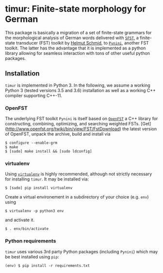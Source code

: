 # timur: Finite-state morphology for German

This package is basically a migration of a set of finite-state grammars for the morphological analysis of German words delivered with [`SFST`](http://www.cis.uni-muenchen.de/~schmid/tools/SFST/), a finite-state transducer (FST) toolkit by [Helmut Schmid](http://www.cis.uni-muenchen.de/~schmid/), to [`Pynini`](http://www.opengrm.org/twiki/bin/view/GRM/Pynini), another FST toolkit. The latter has the advantage that it is implemented as a python library allowing for seamless interaction with tons of other useful python packages.

## Installation

`timur` is implemented in Python 3. In the following, we assume a working Python 3 (tested versions 3.5 and 3.6) installation as well as a working C++ compiler supporting C++-11.

### OpenFST

The underlying FST toolkit `Pynini` is itself based on [`OpenFST`](http://www.openfst.org/twiki/bin/view/FST/WebHome) a C++ library for constructing, combining, optimizing, and searching weighted FSTs. [Get] (http://www.openfst.org/twiki/bin/view/FST/FstDownload) the latest version of OpenFST, unpack the archive, build and install via
```shell
$ configure --enable-grm
$ make
$ [sudo] make install && [sudo ldconfig]
```

### virtualenv
Using [`virtualenv`](https://virtualenv.pypa.io/en/stable/) is highly recommended, although not strictly necessary for installing `timur`. It may be installed via:

```console
$ [sudo] pip install virtualenv
```

Create a virtual environement in a subdirectory of your choice (e.g. `env`) using

```console
$ virtualenv -p python3 env
```

and activate it.

```console
$ . env/bin/activate
```

### Python requirements
`timur` uses various 3rd party Python packages (including `Pynini`) which may be best installed using `pip`:

```console
(env) $ pip install -r requirements.txt
```
